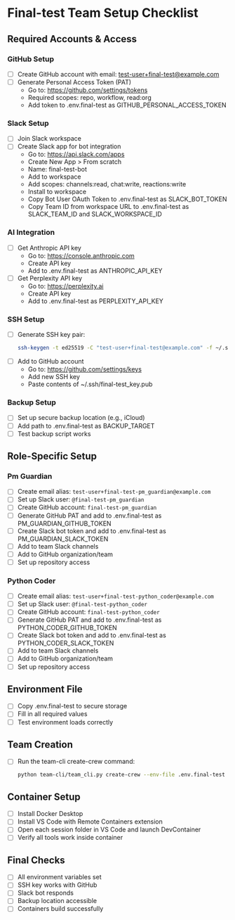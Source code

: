 # Final-test Team Setup Checklist

## Required Accounts & Access

### GitHub Setup
- [ ] Create GitHub account with email: test-user+final-test@example.com
- [ ] Generate Personal Access Token (PAT)
  - Go to: https://github.com/settings/tokens
  - Required scopes: repo, workflow, read:org
  - Add token to .env.final-test as GITHUB_PERSONAL_ACCESS_TOKEN

### Slack Setup
- [ ] Join Slack workspace
- [ ] Create Slack app for bot integration
  - Go to: https://api.slack.com/apps
  - Create New App > From scratch
  - Name: final-test-bot
  - Add to workspace
  - Add scopes: channels:read, chat:write, reactions:write
  - Install to workspace
  - Copy Bot User OAuth Token to .env.final-test as SLACK_BOT_TOKEN
  - Copy Team ID from workspace URL to .env.final-test as SLACK_TEAM_ID and SLACK_WORKSPACE_ID

### AI Integration
- [ ] Get Anthropic API key
  - Go to: https://console.anthropic.com
  - Create API key
  - Add to .env.final-test as ANTHROPIC_API_KEY
- [ ] Get Perplexity API key
  - Go to: https://perplexity.ai
  - Create API key
  - Add to .env.final-test as PERPLEXITY_API_KEY

### SSH Setup
- [ ] Generate SSH key pair:
  ```bash
  ssh-keygen -t ed25519 -C "test-user+final-test@example.com" -f ~/.ssh/final-test_key
  ```
- [ ] Add to GitHub account
  - Go to: https://github.com/settings/keys
  - Add new SSH key
  - Paste contents of ~/.ssh/final-test_key.pub

### Backup Setup
- [ ] Set up secure backup location (e.g., iCloud)
- [ ] Add path to .env.final-test as BACKUP_TARGET
- [ ] Test backup script works

## Role-Specific Setup

### Pm Guardian
- [ ] Create email alias: `test-user+final-test-pm_guardian@example.com`
- [ ] Set up Slack user: `@final-test-pm_guardian`
- [ ] Create GitHub account: `final-test-pm_guardian`
- [ ] Generate GitHub PAT and add to .env.final-test as PM_GUARDIAN_GITHUB_TOKEN
- [ ] Create Slack bot token and add to .env.final-test as PM_GUARDIAN_SLACK_TOKEN
- [ ] Add to team Slack channels
- [ ] Add to GitHub organization/team
- [ ] Set up repository access

### Python Coder
- [ ] Create email alias: `test-user+final-test-python_coder@example.com`
- [ ] Set up Slack user: `@final-test-python_coder`
- [ ] Create GitHub account: `final-test-python_coder`
- [ ] Generate GitHub PAT and add to .env.final-test as PYTHON_CODER_GITHUB_TOKEN
- [ ] Create Slack bot token and add to .env.final-test as PYTHON_CODER_SLACK_TOKEN
- [ ] Add to team Slack channels
- [ ] Add to GitHub organization/team
- [ ] Set up repository access

## Environment File
- [ ] Copy .env.final-test to secure storage
- [ ] Fill in all required values
- [ ] Test environment loads correctly

## Team Creation
- [ ] Run the team-cli create-crew command:
  ```bash
  python team-cli/team_cli.py create-crew --env-file .env.final-test
  ```

## Container Setup
- [ ] Install Docker Desktop
- [ ] Install VS Code with Remote Containers extension
- [ ] Open each session folder in VS Code and launch DevContainer
- [ ] Verify all tools work inside container

## Final Checks
- [ ] All environment variables set
- [ ] SSH key works with GitHub
- [ ] Slack bot responds
- [ ] Backup location accessible
- [ ] Containers build successfully
